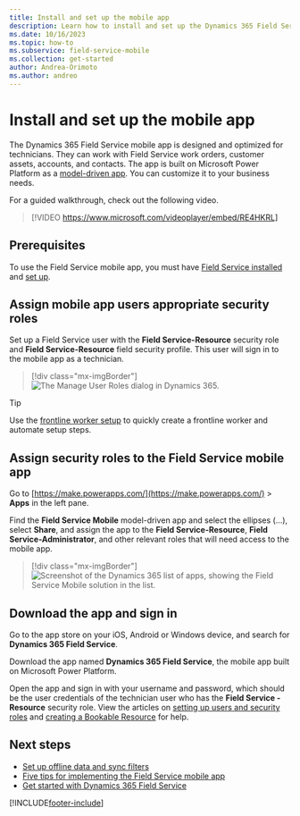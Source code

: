 ```yaml
---
title: Install and set up the mobile app
description: Learn how to install and set up the Dynamics 365 Field Service mobile app.
ms.date: 10/16/2023
ms.topic: how-to
ms.subservice: field-service-mobile
ms.collection: get-started
author: Andrea-Orimoto
ms.author: andreo
---
```


# Install and set up the mobile app

The Dynamics 365 Field Service mobile app is designed and optimized for technicians. They can work with Field Service work orders, customer assets, accounts, and contacts. The app is built on Microsoft Power Platform as a [model-driven app](/powerapps/maker/model-driven-apps/model-driven-app-overview). You can customize it to your business needs.

For a guided walkthrough, check out the following video.

> [!VIDEO https://www.microsoft.com/videoplayer/embed/RE4HKRL]

## Prerequisites

To use the Field Service mobile app, you must have [Field Service installed](install-field-service.md) and [set up](field-service-get-started.md).

## Assign mobile app users appropriate security roles

Set up a Field Service user with the **Field Service-Resource** security role and **Field Service-Resource** field security profile. This user will sign in to the mobile app as a technician.

> [!div class="mx-imgBorder"]
> ![The Manage User Roles dialog in Dynamics 365.](./media/mobile-2020-resource-security-role.png)

>[!TIP]
> Use the [frontline worker setup](frontline-worker-set-up.md) to quickly create a frontline worker and automate setup steps.

## Assign security roles to the Field Service mobile app

Go to [https://make.powerapps.com/](https://make.powerapps.com/) > **Apps** in the left pane.

Find the **Field Service Mobile** model-driven app and select the ellipses (...), select **Share**, and assign the app to the **Field Service-Resource**, **Field Service-Administrator**, and other relevant roles that will need access to the mobile app.

> [!div class="mx-imgBorder"]
> ![Screenshot of the Dynamics 365 list of apps, showing the Field Service Mobile solution in the list.](./media/mobile-2020-assign-roles-to-app.png)

## Download the app and sign in

Go to the app store on your iOS, Android or Windows device, and search for **Dynamics 365 Field Service**.

Download the app named **Dynamics 365 Field Service**, the mobile app built on Microsoft Power Platform.

Open the app and sign in with your username and password, which should be the user credentials of the technician user who has the **Field Service - Resource** security role. View the articles on [setting up users and security roles](../field-service/users-licenses-permissions.md) and [creating a Bookable Resource](set-up-bookable-resources.md) for help.

## Next steps

- [Set up offline data and sync filters](mobile-power-app-system-offline.md)
- [Five tips for implementing the Field Service mobile app](https://cloudblogs.microsoft.com/dynamics365/it/2021/04/21/5-tips-for-implementing-the-field-service-dynamics-365-mobile-app/)
- [Get started with Dynamics 365 Field Service](field-service-get-started.md)

[!INCLUDE[footer-include](../includes/footer-banner.md)]
